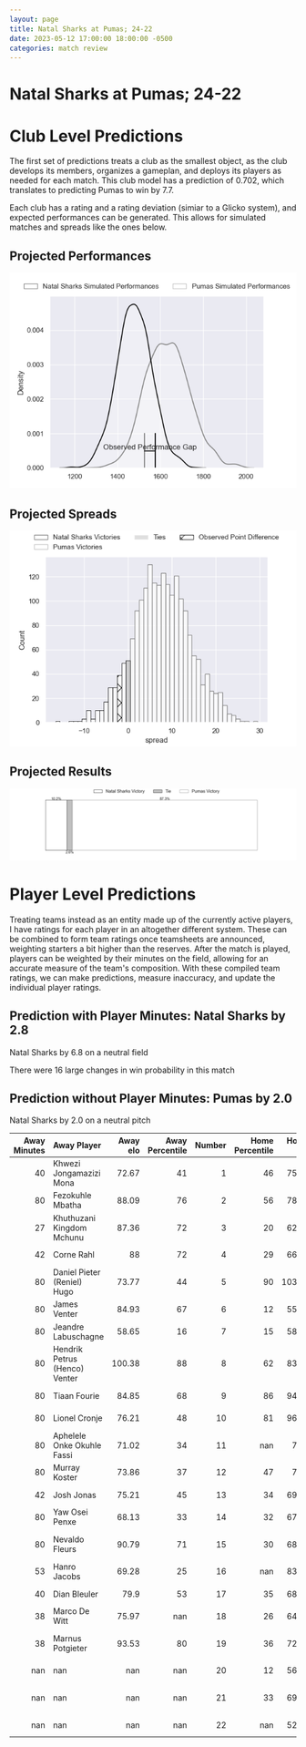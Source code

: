 ```yaml
---  
layout: page  
title: Natal Sharks at Pumas; 24-22  
date: 2023-05-12 17:00:00 18:00:00 -0500  
categories: match review  
---
```

# Natal Sharks at Pumas; 24-22

# Club Level Predictions


The first set of predictions treats a club as the smallest object, as the club develops its members, organizes a gameplan, and deploys its players as needed for each match. This club model has a prediction of 0.702, which translates to predicting Pumas to win by 7.7.

Each club has a rating and a rating deviation (simiar to a Glicko system), and expected performances can be generated. This allows for simulated matches and spreads like the ones below.
## Projected Performances


![Projected Performances](plots/performances_2023-05-12-Pumas-NatalSharks.png)
## Projected Spreads


![Projected Spreads](plots/spreads_2023-05-12-Pumas-NatalSharks.png)
## Projected Results


![Projected Results](plots/resultbar_2023-05-12-Pumas-NatalSharks.png)
# Player Level Predictions


Treating teams instead as an entity made up of the currently active players, I have ratings for each player in an altogether different system. These can be combined to form team ratings once teamsheets are announced, weighting starters a bit higher than the reserves. After the match is played, players can be weighted by their minutes on the field, allowing for an accurate measure of the team's composition. With these compiled team ratings, we can make predictions, measure inaccuracy, and update the individual player ratings.
## Prediction with Player Minutes: Natal Sharks by 2.8


Natal Sharks by 6.8 on a neutral field

There were 16 large changes in win probability in this match
## Prediction without Player Minutes: Pumas by 2.0


Natal Sharks by 2.0 on a neutral pitch



|   Away Minutes | Away Player                   |   Away elo |   Away Percentile |   Number |   Home Percentile |   Home elo | Home Player           |   Home Minutes |
|---------------:|:------------------------------|-----------:|------------------:|---------:|------------------:|-----------:|:----------------------|---------------:|
|             40 | Khwezi Jongamazizi Mona       |      72.67 |                41 |        1 |                46 |      75.24 | Cameron Dawson        |             57 |
|             80 | Fezokuhle Mbatha              |      88.09 |                76 |        2 |                56 |      78.63 | Llewellyn Classen     |             57 |
|             27 | Khuthuzani Kingdom Mchunu     |      87.36 |                72 |        3 |                20 |      62.54 | Njabula Juice Gumede  |             80 |
|             42 | Corne Rahl                    |      88    |                72 |        4 |                29 |      66.35 | Malembe Mpofu         |             58 |
|             80 | Daniel Pieter (Reniel) Hugo   |      73.77 |                44 |        5 |                90 |     103.56 | Shane Monro Kirkwood  |             80 |
|             80 | James Venter                  |      84.93 |                67 |        6 |                12 |      55.26 | Andre Fouché          |             66 |
|             80 | Jeandre Labuschagne           |      58.65 |                16 |        7 |                15 |      58.62 | Anele Lungisa         |             29 |
|             80 | Hendrik Petrus (Henco) Venter |     100.38 |                88 |        8 |                62 |      83.17 | Kwanda Dimaza         |             80 |
|             80 | Tiaan Fourie                  |      84.85 |                68 |        9 |                86 |      94.49 | Chriswill September   |             66 |
|             80 | Lionel Cronje                 |      76.21 |                48 |       10 |                81 |      96.45 | Tinus de Beer         |             75 |
|             80 | Aphelele Onke Okuhle Fassi    |      71.02 |                34 |       11 |               nan |      73.9  | Andrew Kota           |             80 |
|             80 | Murray Koster                 |      73.86 |                37 |       12 |                47 |      76.5  | Wian van Niekerk      |             80 |
|             42 | Josh Jonas                    |      75.21 |                45 |       13 |                34 |      69.96 | Diego Appollis        |             80 |
|             80 | Yaw Osei Penxe                |      68.13 |                33 |       14 |                32 |      67.52 | Lundi Msenge          |             80 |
|             80 | Nevaldo Fleurs                |      90.79 |                71 |       15 |                30 |      68.58 | Devon Frank Williams  |             80 |
|             53 | Hanro Jacobs                  |      69.28 |                25 |       16 |               nan |      83.23 | PJ Jacobs             |             23 |
|             40 | Dian Bleuler                  |      79.9  |                53 |       17 |                35 |      68.81 | Corne Fourie          |             23 |
|             38 | Marco De Witt                 |      75.97 |               nan |       18 |                26 |      64.61 | Deon Slabbert         |             22 |
|             38 | Marnus Potgieter              |      93.53 |                80 |       19 |                36 |      72.34 | Ruwald Van der Merwe  |             14 |
|            nan | nan                           |     nan    |               nan |       20 |                12 |      56.04 | Giovanne Snyman       |             14 |
|            nan | nan                           |     nan    |               nan |       21 |                33 |      69.83 | Brandon Terry Thomson |              5 |
|            nan | nan                           |     nan    |               nan |       22 |               nan |      52.63 | Simon Raw             |             51 |

